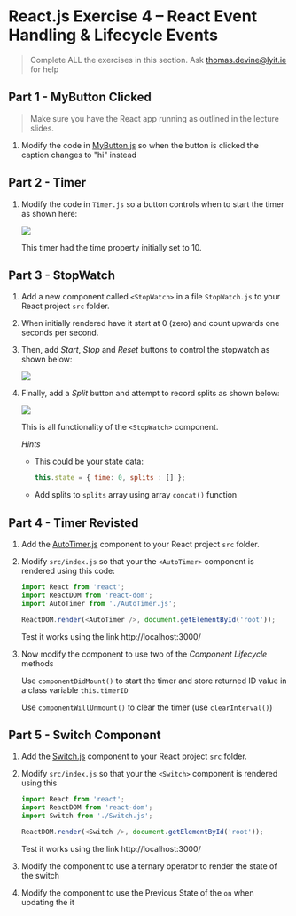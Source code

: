 # React.js Exercise 4 – React Event Handling & Lifecycle Events

<!-- > Complete ALL the exercises in this section. Ask thomas.devine@lyit.ie for help or post an *Issue* on your GitHub repository. -->
> Complete ALL the exercises in this section. Ask thomas.devine@lyit.ie for help

<!-- ## Fetch latest Repository Branch

```
$ cd /DRIVE/xampp/htdocs/d3
$ git pull --no-edit https://github.com/noucampdotorgRESTAPI2019/ReactJS.git latest
$ git status

``` -->

## Part 1 - MyButton Clicked 

> Make sure you have the React app running as outlined in the lecture slides.
	
1.	Modify the code in [MyButton.js](/ReactJS/code/MyButton.js) so when the button is clicked the caption changes to "hi" instead


## Part 2 - Timer  

1.	Modify the code in `Timer.js` so a button controls when to start the timer as shown here:

	![](../images/Timer.png)

	This timer had the time property initially set to 10.

## Part 3 - StopWatch

1.	Add a new component called `<StopWatch>` in a file `StopWatch.js` to your React project `src` folder.  

1.  When initially rendered have it start at 0 (zero) and count upwards one seconds per second.

1.  Then, add _Start_, _Stop_ and _Reset_ buttons to control the stopwatch as shown below:

    ![](../images/StopWatch1.png)

1.	Finally, add a _Split_ button and attempt to record splits as shown below:

    ![](../images/StopWatch2.png)

	This is all functionality of the `<StopWatch>` component.

	_Hints_
	- This could be your state data:
	  ```javascript
	  this.state = { time: 0, splits : [] };
	  ```
	- Add splits to `splits` array using array `concat()` function


## Part 4 - Timer Revisted 

1.	Add the [AutoTimer.js](../AutoTimer.js) component to your React project `src` folder.

1.	Modify `src/index.js` so that your the `<AutoTimer>` component is rendered using this code:

	```javascript
	import React from 'react';
	import ReactDOM from 'react-dom';
	import AutoTimer from './AutoTimer.js';

	ReactDOM.render(<AutoTimer />, document.getElementById('root'));
	```
	
	Test it works using the link http://localhost:3000/

1.	Now modify the component to use two of the _Component Lifecycle_ methods

	Use `componentDidMount()` to start the timer and store returned ID value in a class variable `this.timerID`
	
	Use `componentWillUnmount()` to clear the timer (use `clearInterval()`)


## Part 5 - Switch Component

1.	Add the [Switch.js](../Switch.js) component to your React project `src` folder.

1.	Modify `src/index.js` so that your the `<Switch>` component is rendered using this

	```javascript
	import React from 'react';
	import ReactDOM from 'react-dom';
	import Switch from './Switch.js';

	ReactDOM.render(<Switch />, document.getElementById('root'));
	```
		
	Test it works using the link http://localhost:3000/

1.	Modify the component to use a ternary operator to render the state of the switch

1.	Modify the component to use the Previous State of the `on` when updating the it